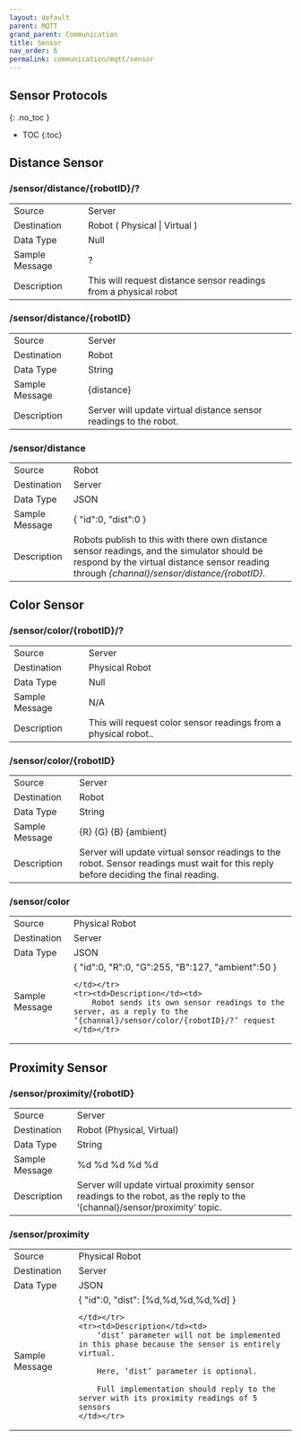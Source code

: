 ```yaml
---
layout: default
parent: MQTT
grand_parent: Communication
title: Sensor
nav_order: 6
permalink: communication/mqtt/sensor
---
```


## Sensor Protocols
{: .no_toc }

- TOC
{:toc}

## Distance Sensor

### /sensor/distance/{robotID}/?

<table>
    <tr><td>Source</td><td> Server</td></tr>
    <tr><td>Destination</td><td> Robot ( Physical | Virtual ) </td></tr>
    <tr><td>Data Type</td><td> Null</td></tr>
    <tr><td>Sample Message</td><td>
        ?
    </td></tr>
    <tr><td>Description</td><td>
        This will request distance sensor readings from a physical robot
    </td></tr>
</table>


### /sensor/distance/{robotID}

<table>
    <tr><td>Source</td><td> Server
    </td></tr>
    <tr><td>Destination</td><td> Robot</td></tr>
    <tr><td>Data Type</td><td> String</td></tr>
    <tr><td>Sample Message</td><td>
        {distance}
    </td></tr>
    <tr><td>Description</td><td>
        Server will update virtual distance sensor readings to the robot.
    </td></tr>
</table>

### /sensor/distance

<table>
    <tr><td>Source</td><td> Robot</td></tr>
    <tr><td>Destination</td><td> Server
    </td></tr>
    <tr><td>Data Type</td><td> JSON</td></tr>
    <tr><td>Sample Message</td><td>
        {
            "id":0,
            "dist":0
        }
    </td></tr>
    <tr><td>Description</td><td>
        Robots publish to this with there own distance sensor readings,
        and the simulator should be respond by the virtual distance sensor reading through
        <i>{channal}/sensor/distance/{robotID}</i>.
    </td></tr>
</table>

## Color  Sensor

### /sensor/color/{robotID}/?

<table>
    <tr><td>Source</td><td> Server</td></tr>
    <tr><td>Destination</td><td> Physical Robot </td></tr>
    <tr><td>Data Type</td><td> Null</td></tr>
    <tr><td>Sample Message</td><td>
        N/A
    </td></tr>
    <tr><td>Description</td><td>
        This will request color sensor readings from a physical robot..
    </td></tr>
</table>


### /sensor/color/{robotID}

<table>
    <tr><td>Source</td><td> Server
    </td></tr>
    <tr><td>Destination</td><td> Robot</td></tr>
    <tr><td>Data Type</td><td> String</td></tr>
    <tr><td>Sample Message</td><td>
        {R} {G} {B} {ambient}
    </td></tr>
    <tr><td>Description</td><td>
        Server will update virtual sensor readings to the robot. Sensor readings must wait for this reply before deciding the final reading.
    </td></tr>
</table>

### /sensor/color

<table>
    <tr><td>Source</td><td> Physical Robot</td></tr>
    <tr><td>Destination</td><td> Server
    </td></tr>
    <tr><td>Data Type</td><td> JSON</td></tr>
    <tr><td>Sample Message</td><td>
        {
            "id":0,
            "R":0,
            "G":255,
            "B":127,
            "ambient":50
        }

    </td></tr>
    <tr><td>Description</td><td>
        Robot sends its own sensor readings to the server, as a reply to the ‘{channal}/sensor/color/{robotID}/?’ request
    </td></tr>
</table>

## Proximity Sensor

### /sensor/proximity/{robotID}

<table>
    <tr><td>Source</td><td> Server</td></tr>
    <tr><td>Destination</td><td> Robot (Physical, Virtual)</td></tr>
    <tr><td>Data Type</td><td> String</td></tr>
    <tr><td>Sample Message</td><td>
        %d %d %d %d %d
    </td></tr>
    <tr><td>Description</td><td>
        Server will update virtual proximity sensor readings to the robot, as the reply to the ‘{channal}/sensor/proximity’ topic.
    </td></tr>
</table>


### /sensor/proximity

<table>
    <tr><td>Source</td><td> Physical Robot</td></tr>
    <tr><td>Destination</td><td> Server </td></tr>
    <tr><td>Data Type</td><td> JSON</td></tr>
    <tr><td>Sample Message</td><td>
        {
            "id":0,
            "dist": [%d,%d,%d,%d,%d]
        }

    </td></tr>
    <tr><td>Description</td><td>
        ‘dist’ parameter will not be implemented in this phase because the sensor is entirely virtual.

        Here, ‘dist’ parameter is optional.

        Full implementation should reply to the server with its proximity readings of 5 sensors
    </td></tr>
</table>
